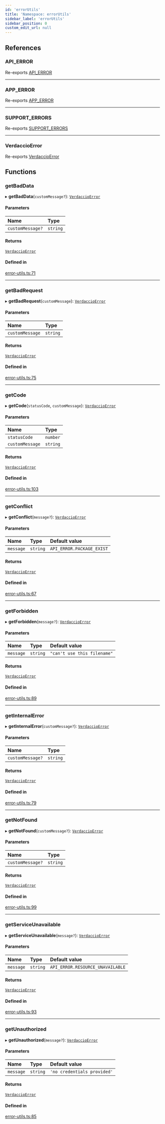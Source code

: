 ```yaml
---
id: 'errorUtils'
title: 'Namespace: errorUtils'
sidebar_label: 'errorUtils'
sidebar_position: 0
custom_edit_url: null
---
```


## References

### API_ERROR

Re-exports [API_ERROR](../modules.md#api_error)

---

### APP_ERROR

Re-exports [APP_ERROR](../modules.md#app_error)

---

### SUPPORT_ERRORS

Re-exports [SUPPORT_ERRORS](../modules.md#support_errors)

---

### VerdaccioError

Re-exports [VerdaccioError](../modules.md#verdaccioerror)

## Functions

### getBadData

▸ **getBadData**(`customMessage?`): [`VerdaccioError`](../modules.md#verdaccioerror)

#### Parameters

| Name             | Type     |
| :--------------- | :------- |
| `customMessage?` | `string` |

#### Returns

[`VerdaccioError`](../modules.md#verdaccioerror)

#### Defined in

[error-utils.ts:71](https://github.com/verdaccio/verdaccio/blob/10057a4ff/packages/core/core/src/error-utils.ts#L71)

---

### getBadRequest

▸ **getBadRequest**(`customMessage`): [`VerdaccioError`](../modules.md#verdaccioerror)

#### Parameters

| Name            | Type     |
| :-------------- | :------- |
| `customMessage` | `string` |

#### Returns

[`VerdaccioError`](../modules.md#verdaccioerror)

#### Defined in

[error-utils.ts:75](https://github.com/verdaccio/verdaccio/blob/10057a4ff/packages/core/core/src/error-utils.ts#L75)

---

### getCode

▸ **getCode**(`statusCode`, `customMessage`): [`VerdaccioError`](../modules.md#verdaccioerror)

#### Parameters

| Name            | Type     |
| :-------------- | :------- |
| `statusCode`    | `number` |
| `customMessage` | `string` |

#### Returns

[`VerdaccioError`](../modules.md#verdaccioerror)

#### Defined in

[error-utils.ts:103](https://github.com/verdaccio/verdaccio/blob/10057a4ff/packages/core/core/src/error-utils.ts#L103)

---

### getConflict

▸ **getConflict**(`message?`): [`VerdaccioError`](../modules.md#verdaccioerror)

#### Parameters

| Name      | Type     | Default value             |
| :-------- | :------- | :------------------------ |
| `message` | `string` | `API_ERROR.PACKAGE_EXIST` |

#### Returns

[`VerdaccioError`](../modules.md#verdaccioerror)

#### Defined in

[error-utils.ts:67](https://github.com/verdaccio/verdaccio/blob/10057a4ff/packages/core/core/src/error-utils.ts#L67)

---

### getForbidden

▸ **getForbidden**(`message?`): [`VerdaccioError`](../modules.md#verdaccioerror)

#### Parameters

| Name      | Type     | Default value               |
| :-------- | :------- | :-------------------------- |
| `message` | `string` | `"can't use this filename"` |

#### Returns

[`VerdaccioError`](../modules.md#verdaccioerror)

#### Defined in

[error-utils.ts:89](https://github.com/verdaccio/verdaccio/blob/10057a4ff/packages/core/core/src/error-utils.ts#L89)

---

### getInternalError

▸ **getInternalError**(`customMessage?`): [`VerdaccioError`](../modules.md#verdaccioerror)

#### Parameters

| Name             | Type     |
| :--------------- | :------- |
| `customMessage?` | `string` |

#### Returns

[`VerdaccioError`](../modules.md#verdaccioerror)

#### Defined in

[error-utils.ts:79](https://github.com/verdaccio/verdaccio/blob/10057a4ff/packages/core/core/src/error-utils.ts#L79)

---

### getNotFound

▸ **getNotFound**(`customMessage?`): [`VerdaccioError`](../modules.md#verdaccioerror)

#### Parameters

| Name             | Type     |
| :--------------- | :------- |
| `customMessage?` | `string` |

#### Returns

[`VerdaccioError`](../modules.md#verdaccioerror)

#### Defined in

[error-utils.ts:99](https://github.com/verdaccio/verdaccio/blob/10057a4ff/packages/core/core/src/error-utils.ts#L99)

---

### getServiceUnavailable

▸ **getServiceUnavailable**(`message?`): [`VerdaccioError`](../modules.md#verdaccioerror)

#### Parameters

| Name      | Type     | Default value                    |
| :-------- | :------- | :------------------------------- |
| `message` | `string` | `API_ERROR.RESOURCE_UNAVAILABLE` |

#### Returns

[`VerdaccioError`](../modules.md#verdaccioerror)

#### Defined in

[error-utils.ts:93](https://github.com/verdaccio/verdaccio/blob/10057a4ff/packages/core/core/src/error-utils.ts#L93)

---

### getUnauthorized

▸ **getUnauthorized**(`message?`): [`VerdaccioError`](../modules.md#verdaccioerror)

#### Parameters

| Name      | Type     | Default value               |
| :-------- | :------- | :-------------------------- |
| `message` | `string` | `'no credentials provided'` |

#### Returns

[`VerdaccioError`](../modules.md#verdaccioerror)

#### Defined in

[error-utils.ts:85](https://github.com/verdaccio/verdaccio/blob/10057a4ff/packages/core/core/src/error-utils.ts#L85)
